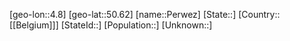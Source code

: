 ﻿---
location: [50.62,4.8]
type: City
tags:
- geo/City


SpocWebEntityId: 33316
isDeleted: false
confidential: public

---
[geo-lon::4.8]
[geo-lat::50.62]
[name::Perwez]
[State::]
[Country::[[Belgium]]]
[StateId::]
[Population::]
[Unknown::]

